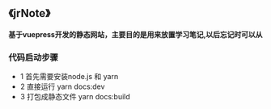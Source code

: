 ## **《jrNote》** 

**基于vuepress开发的静态网站，主要目的是用来放置学习笔记,以后忘记时可以从**

### 代码启动步骤

- 1 首先需要安装node.js 和 yarn
- 2 直接运行 yarn docs:dev
- 3 打包成静态文件  yarn docs:build